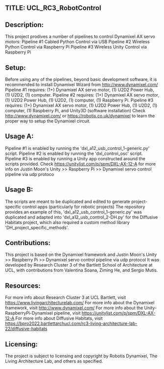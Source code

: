 ## TITLE: UCL_RC3_RobotControl

## Description:
This project prodives a number of pipelines to control Dynamixel AX servo motors:
Pipeline #1 Cabled Python Control via USB
Pipeline #2 Wireless Python Control via Raspberry Pi
Pipeline #3 Wireless Unity Control via Raspberry Pi

## Setup:
Before using any of the pipelines, beyond basic development software, it is recommended to install Dynamixel Wizard from http://www.dynamixel.com/
Pipeline #1 requires: (1+) Dynamixel AX servo motor, (1) U2D2 Power Hub, (1) U2D2, (1) computer.
Pipeline #2 requires: (1+) Dynamixel AX servo motor, (1) U2D2 Power Hub, (1) U2D2, (1) computer, (1) Raspberry Pi.
Pipeline #3 requires: (1+) Dynamixel AX servo motor, (1) U2D2 Power Hub, (1) U2D2, (1) computer, (1) Raspberry Pi, and Unity3D (software installation)
Check http://www.dynamixel.com/ or https://robotis.co.uk/dynamixel to learn the proper way to setup the Dynamixel circuit.

## Usage A:
Pipeline #1 is enabled by running the 'dxl_a12_usb_control_1-generic.py' script.
Pipeline #2 is enabled by running the 'dxl_control_osc' script.
Pipeline #3 is enabled by running a Unity app constructed around the scripts provided. 
Check https://unitylist.com/p/spm/DXL-AX-12-A for more info on Justin Moon's Unity >> Raspberry Pi >> Dynamixel servo control pipeline via udp protoco

## Usage B:
The scripts are meant to be duplicated and edited to generate project-specific control apps (particularly for robotic projects)
The repository provides an example of this, 'dxl_a12_usb_control_1-generic.py' was duplicated and adapted into 'dxl_a12_usb_control_2-DH.py' 
for the Diffusive Habitats project, which also required a custom method library 'DH_project_specific_methods'. 

## Contributions:
This project is based on the Dynamixel framework and Justin Moon's Unity >> Raspberry Pi >> Dynamixel servo control pipeline via udp protocol
It was developed by Research Cluster 3 of the Bartlett School of Architecture at UCL, with contributions from Valentina Soana, Ziming He, and Sergio Mutis.

## Resources:
For more info about Research Cluster 3 at UCL Bartlett, visit https://www.livingarchitecturelab.com/
For more info about the Dynamixel framework, visit http://www.dynamixel.com/
For more info about the Unity-RaspberryPi-Dynamixel pipeline, visit https://unitylist.com/p/spm/DXL-AX-12-A
For more info about Diffusive Habitats, visit https://bpro2022.bartlettarchucl.com/rc3-living-architecture-lab-22/diffusive-habitats

## Licensing:
The project is subject to licensing and copyright by Robotis Dynamixel, The Living Architecture Lab, and others as specified.
